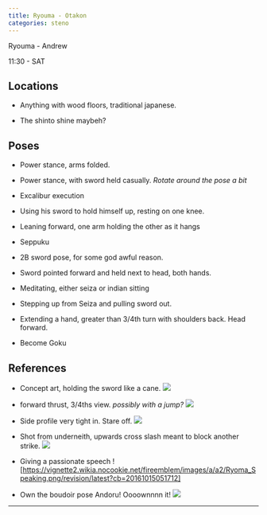 ```yaml
---
title: Ryouma - Otakon
categories: steno
---
```


Ryouma - Andrew

11:30 - SAT

## Locations

- Anything with wood floors, traditional japanese.

- The shinto shine maybeh?

## Poses

* Power stance, arms folded.

* Power stance, with sword held casually. *Rotate around the pose a bit*

* Excalibur execution

* Using his sword to hold himself up, resting on one knee.

* Leaning forward, one arm holding the other as it hangs

* Seppuku

* 2B sword pose, for some god awful reason.

* Sword pointed forward and held next to head, both hands.

* Meditating, either seiza or indian sitting

* Stepping up from Seiza and pulling sword out.

* Extending a hand, greater than 3/4th turn with shoulders back. Head forward.

* Become Goku

## References

* Concept art, holding the sword like a cane. ![](https://vignette1.wikia.nocookie.net/fireemblem/images/6/6c/Ryoma_Concept_Art1/revision/latest?cb=20151010180256)

* forward thrust, 3/4ths view. *possibly with a jump?* ![](https://vignette1.wikia.nocookie.net/fireemblem/images/b/b9/Ryoma_Fight.png/revision/latest?cb=20170204095808)

* Side profile very tight in. Stare off. ![](https://vignette2.wikia.nocookie.net/fireemblem/images/d/d4/Ryoma_and_Xander.png/revision/latest?cb=20160925055506)

* Shot from underneith, upwards cross slash meant to block another strike. ![](https://vignette2.wikia.nocookie.net/fireemblem/images/3/3d/Xander_vs_Ryoma_Cutscene_Still.png/revision/latest?cb=20170526074710)

* Giving a passionate speech ![https://vignette2.wikia.nocookie.net/fireemblem/images/a/a2/Ryoma_Speaking.png/revision/latest?cb=20161015051712]

+ Own the boudoir pose Andoru! Oooownnnn it! ![](http://i.imgur.com/4sLrP4C.png)

---